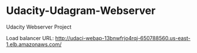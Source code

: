 # Udacity-Udagram-Webserver
Udacity Webserver Project

Load balancer URL: http://udaci-webap-13bnwfrjo4rqj-650788560.us-east-1.elb.amazonaws.com/
